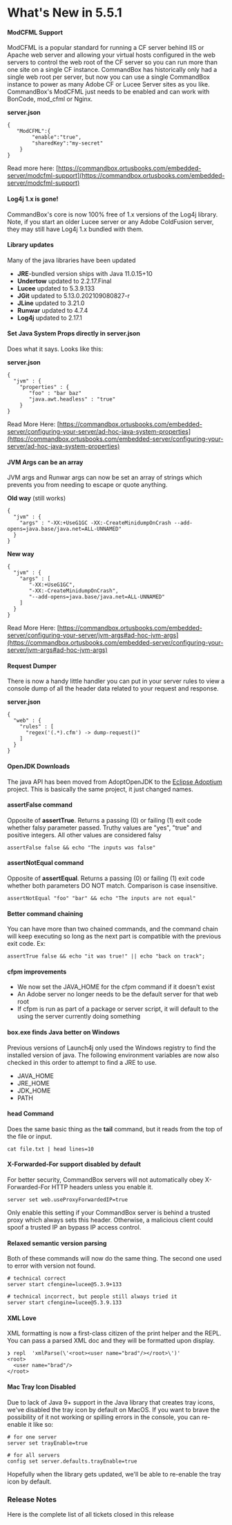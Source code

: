 # What's New in 5.5.1

#### ModCFML Support

ModCFML is a popular standard for running a CF server behind IIS or Apache web server and allowing your virtual hosts configured in the web servers to control the web root of the CF server so you can run more than one site on a single CF instance.  CommandBox has historically only had a single web root per server, but now you can use a single CommandBox instance to power as many Adobe CF or Lucee Server sites as you like.  CommandBox's ModCFML just needs to be enabled and can work with BonCode, mod\_cfml or Nginx.

**server.json**

```
{
   "ModCFML":{
        "enable":"true",
        "sharedKey":"my-secret"
    }
}
```

Read more here: [https://commandbox.ortusbooks.com/embedded-server/modcfml-support](https://commandbox.ortusbooks.com/embedded-server/modcfml-support)

#### Log4j 1.x is gone!

CommandBox's core is now 100% free of 1.x versions of the Log4j library.  Note, if you start an older Lucee server or any Adobe ColdFusion server, they may still have Log4j 1.x bundled with them.

#### Library updates

Many of the java libraries have been updated

* **JRE**-bundled version ships with Java 11.0.15+10
* **Undertow** updated to 2.2.17.Final
* **Lucee** updated to 5.3.9.133
* **JGit** updated to 5.13.0.202109080827-r
* **JLine** updated to 3.21.0
* **Runwar** updated to 4.7.4
* **Log4j** updated to 2.17.1

#### Set Java System Props directly in server.json

Does what it says.  Looks like this:

**server.json**

```
{
  "jvm" : {
    "properties" : {
       "foo" : "bar baz"
       "java.awt.headless" : "true"
    }
}
```

Read More Here: [https://commandbox.ortusbooks.com/embedded-server/configuring-your-server/ad-hoc-java-system-properties](https://commandbox.ortusbooks.com/embedded-server/configuring-your-server/ad-hoc-java-system-properties)

#### JVM Args can be an array

JVM args and Runwar args can now be set an array of strings which prevents you from needing to escape or quote anything.

**Old way** (still works)

```
{
  "jvm" : {
    "args" : "-XX:+UseG1GC -XX:-CreateMinidumpOnCrash --add-opens=java.base/java.net=ALL-UNNAMED"
  }
}
```

**New way**&#x20;

```
{
  "jvm" : {
    "args" : [
       "-XX:+UseG1GC",
       "-XX:-CreateMinidumpOnCrash",
       "--add-opens=java.base/java.net=ALL-UNNAMED"
    ]
  }
}
```

Read More Here: [https://commandbox.ortusbooks.com/embedded-server/configuring-your-server/jvm-args#ad-hoc-jvm-args](https://commandbox.ortusbooks.com/embedded-server/configuring-your-server/jvm-args#ad-hoc-jvm-args)

#### Request Dumper

There is now a handy little handler you can put in your server rules to view a console dump of all the header data related to your request and response.

**server.json**

```
{
  "web" : {
    "rules" : [
      "regex('(.*).cfm') -> dump-request()"
    ]
  }
}
```

#### OpenJDK Downloads

The java API has been moved from AdoptOpenJDK to the [Eclipse Adoptium](https://adoptium.net/) project.  This is basically the same project, it just changed names.

#### assertFalse command <a href="#assertfalse" id="assertfalse"></a>

Opposite of **assertTrue**.  Returns a passing (0) or failing (1) exit code whether falsy parameter passed. Truthy values are "yes", "true" and positive integers. All other values are considered falsy

```
assertFalse false && echo "The inputs was false"
```

#### assertNotEqual command <a href="#assertnotequal" id="assertnotequal"></a>

Opposite of **assertEqual**.  Returns a passing (0) or failing (1) exit code whether both parameters DO NOT match. Comparison is case insensitive.

```
assertNotEqual "foo" "bar" && echo "The inputs are not equal"
```

#### Better command chaining

You can have more than two chained commands, and the command chain will keep executing so long as the next part is compatible with the previous exit code. Ex:

```
assertTrue false && echo "it was true!" || echo "back on track";
```

#### cfpm improvements

* We now set the JAVA\_HOME for the cfpm command if it doesn't exist
* An Adobe server no longer needs to be the default server for that web root
* If cfpm is run as part of a package or server script, it will default to the using the server currently doing something

#### box.exe finds Java better on Windows

Previous versions of Launch4j only used the Windows registry to find the installed version of java.  The following environment variables are now also checked in this order to attempt to find a JRE to use.

* JAVA\_HOME
* JRE\_HOME
* JDK\_HOME
* PATH

#### head Command

Does the same basic thing as the **tail** command, but it reads from the top of the file or input.

```
cat file.txt | head lines=10
```

#### X-Forwarded-For support disabled by default

For better security, CommandBox servers will not automatically obey X-Forwarded-For HTTP headers unless you enable it.&#x20;

```
server set web.useProxyForwardedIP=true
```

Only enable this setting if your CommandBox server is behind a trusted proxy which always sets this header.  Otherwise, a malicious client could spoof a trusted IP an bypass IP access control.

#### Relaxed semantic version parsing

Both of these commands will now do the same thing.  The second one used to error with version not found.

```
# technical correct
server start cfengine=lucee@5.3.9+133

# technical incorrect, but people still always tried it
server start cfengine=lucee@5.3.9.133
```

#### XML Love

XML formatting is now a first-class citizen of the print helper and the REPL.  You can pass a parsed XML doc and they will be formatted upon display.

```
❯ repl  'xmlParse(\'<root><user name="brad"/></root>\')'
<root>
  <user name="brad"/>
</root>
```

#### Mac Tray Icon Disabled

Due to lack of Java 9+ support in the Java library that creates tray icons, we've disabled the tray icon by default on MacOS.  If you want to brave the possibility of it not working or spilling errors in the console, you can re-enable it like so:

```
# for one server
server set trayEnable=true

# for all servers
config set server.defaults.trayEnable=true
```

Hopefully when the library gets updated, we'll be able to re-enable the tray icon by default.

### Release Notes

Here is the complete list of all tickets closed in this release

